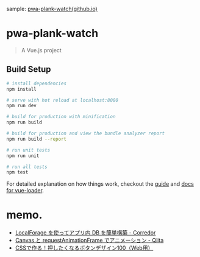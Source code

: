 
sample: [pwa-plank-watch(github.io)](https://z589app.github.io/pwa-plank-watch/)



# pwa-plank-watch

> A Vue.js project

## Build Setup

``` bash
# install dependencies
npm install

# serve with hot reload at localhost:8080
npm run dev

# build for production with minification
npm run build

# build for production and view the bundle analyzer report
npm run build --report

# run unit tests
npm run unit

# run all tests
npm test
```

For detailed explanation on how things work, checkout the [guide](http://vuejs-templates.github.io/webpack/) and [docs for vue-loader](http://vuejs.github.io/vue-loader).


# memo.
- [LocalForage を使ってアプリ内 DB を簡単構築 - Corredor](http://neos21.hatenablog.com/entry/2017/11/01/080000)
- [Canvas と requestAnimationFrame でアニメーション - Qiita](https://qiita.com/hoo-chan/items/398cfc8514c0f1cd984d)
- [CSSで作る！押したくなるボタンデザイン100（Web用）](https://saruwakakun.com/html-css/reference/buttons)
